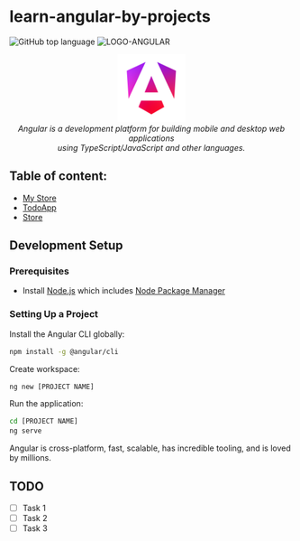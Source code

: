 # learn-angular-by-projects

![GitHub top language](https://img.shields.io/github/languages/top/AngelSanchezT/learn-angular-by-projects)
![LOGO-ANGULAR](https://img.shields.io/badge/Angular-DD0031?style=for-the-badge&logo=angular&logoColor=white)

<p align="center">
    <img src="./assets/images/logos/angular_renaissance.png" alt="angular-logo"
        width="120px" height="120px"/>
    <br>
    <em>Angular is a development platform for building mobile and desktop web applications
    <br> using TypeScript/JavaScript and other languages.</em>
  <br>
</p>

## **Table of content:**

- [My Store](./my-store/)
- [TodoApp](./todoapp/)
- [Store](./store/)

## Development Setup

### Prerequisites

- Install [Node.js](https://nodejs.org/en) which includes [Node Package Manager](https://docs.npmjs.com/getting-started)

### Setting Up a Project

Install the Angular CLI globally:

```bash
npm install -g @angular/cli
```

Create workspace:

```bash
ng new [PROJECT NAME]
```

Run the application:

```bash
cd [PROJECT NAME]
ng serve
```

Angular is cross-platform, fast, scalable, has incredible tooling, and is
loved by millions.

## TODO

- [ ] Task 1
- [ ] Task 2
- [ ] Task 3
